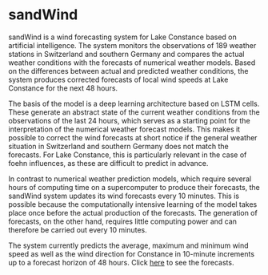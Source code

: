 # sandWind

sandWind is a wind forecasting system for Lake Constance based on artificial intelligence. The system monitors the observations of 189 weather stations in Switzerland and southern Germany and compares the actual weather conditions with the forecasts of numerical weather models. Based on the differences between actual and predicted weather conditions, the system produces corrected forecasts of local wind speeds at Lake Constance for the next 48 hours.

The basis of the model is a deep learning architecture based on LSTM cells. These generate an abstract state of the current weather conditions from the observations of the last 24 hours, which serves as a starting point for the interpretation of the numerical weather forecast models. This makes it possible to correct the wind forecasts at short notice if the general weather situation in Switzerland and southern Germany does not match the forecasts. For Lake Constance, this is particularly relevant in the case of foehn influences, as these are difficult to predict in advance.

In contrast to numerical weather prediction models, which require several hours of computing time on a supercomputer to produce their forecasts, the sandWind system updates its wind forecasts every 10 minutes. This is possible because the computationally intensive learning of the model takes place once before the actual production of the forecasts. The generation of forecasts, on the other hand, requires little computing power and can therefore be carried out every 10 minutes.

The system currently predicts the average, maximum and minimum wind speed as well as the wind direction for Constance in 10-minute increments up to a forecast horizon of 48 hours. Click [here](https://sandwind.org) to see the forecasts.
